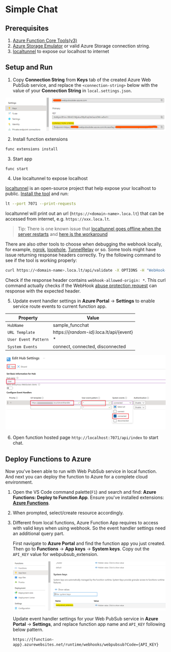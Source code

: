 # Simple Chat

## Prerequisites
1. [Azure Function Core Tools(v3)](https://www.npmjs.com/package/azure-functions-core-tools)
2. [Azure Storage Emulator](https://go.microsoft.com/fwlink/?linkid=717179&clcid=0x409) or valid Azure Storage connection string.
3. [localtunnel](https://github.com/localtunnel/localtunnel) to expose our localhost to internet

## Setup and Run

1. Copy **Connection String** from **Keys** tab of the created Azure Web PubSub service, and replace the `<connection-string>` below with the value of your **Connection String** in `local.settings.json`.

![Connection String](./../../../../docs/images/portal_conn.png)

2. Install function extensions

```bash
func extensions install
```

3. Start app

```bash
func start
```

4. Use localtunnel to expose localhost

[localtunnel](https://github.com/localtunnel/localtunnel) is an open-source project that help expose your localhost to public. [Install the tool](https://github.com/localtunnel/localtunnel#installation) and run:

```bash
lt --port 7071 --print-requests
```

localtunnel will print out an url (`https://<domain-name>.loca.lt`) that can be accessed from internet, e.g. `https://xxx.loca.lt`.

> Tip:
> There is one known issue that [localtunnel goes offline when the server restarts](https://github.com/localtunnel/localtunnel/issues/466) and [here is the workaround](https://github.com/localtunnel/localtunnel/issues/466#issuecomment-1030599216)  

There are also other tools to choose when debugging the webhook locally, for example, [ngrok](​https://ngrok.com/), [loophole](https://loophole.cloud/docs/), [TunnelRelay](https://github.com/OfficeDev/microsoft-teams-tunnelrelay) or so. Some tools might have issue returning response headers correctly. Try the following command to see if the tool is working properly:

```bash
curl https://<domain-name>.loca.lt/api/validate -X OPTIONS -H "WebHook-Request-Origin: *" -H "ce-awpsversion: 1.0" --ssl-no-revoke -i
```

Check if the response header contains `webhook-allowed-origin: *`. This curl command actually checks if the WebHook [abuse protection request](https://docs.microsoft.com/azure/azure-web-pubsub/reference-cloud-events#webhook-validation) can response with the expected header.


5. Update event handler settings in **Azure Portal** -> **Settings** to enable service route events to current function app.

Property|Value
--|--
`HubName`| sample_funcchat
`URL Template`| https://*{random-id}*.loca.lt/api/{event}
`User Event Pattern`| *
`System Events`| connect, connected, disconnected

![Event Handler](./../../../../docs/images/portal_event_handler.png)

6. Open function hosted page `http://localhost:7071/api/index` to start chat.


## Deploy Functions to Azure

Now you've been able to run with Web PubSub service in local function. And next you can deploy the function to Azure for a complete cloud environment.

1. Open the VS Code command palette(`F1`) and search and find: **Azure Functions: Deploy to Function App**. Ensure you've installed extensions: [**Azure Functions**](https://marketplace.visualstudio.com/items?itemName=ms-azuretools.vscode-azurefunctions).

2. When prompted, select/create resource accordingly.

3. Different from local functions, Azure Function App requires to access with valid keys when using webhook. So the event handler settings need an additional query part. 

    First navigate to **Azure Portal** and find the function app you just created. Then go to **Functions** -> **App keys** -> **System keys**. Copy out the `API_KEY` value for webpubsub_extension.

    ![Function App Keys](./../../../../docs/images/functions_appkeys.png)

    Update event handler settings for your Web PubSub service in **Azure Portal** -> **Settings**, and replace function app name and `API_KEY` following below pattern.

    ```
    https://{function-app}.azurewebsites.net/runtime/webhooks/webpubsub?Code={API_KEY}
    ```